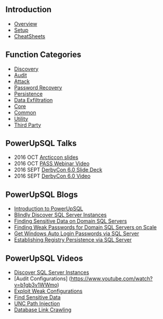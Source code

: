 ## Introduction

* [Overview](https://github.com/NetSPI/PowerUpSQL/wiki/Overview-of-PowerUpSQL)
* [Setup](https://github.com/NetSPI/PowerUpSQL/wiki/Setting-Up-PowerUpSQL)
* [CheatSheets](https://github.com/NetSPI/PowerUpSQL/wiki/PowerUpSQL-CheatSheet)

## Function Categories

* [Discovery](https://github.com/NetSPI/PowerUpSQL/wiki/Discovery-Functions)
* [Audit](https://github.com/NetSPI/PowerUpSQL/wiki/Audit-Functions)
* [Attack](https://github.com/NetSPI/PowerUpSQL/wiki/Primary-Attack-Functions)
* [Password Recovery](https://github.com/NetSPI/PowerUpSQL/wiki/Password-Recovery-Functions)
* [Persistence](https://github.com/NetSPI/PowerUpSQL/wiki/Persistence-Functions)
* [Data Exfiltration](https://github.com/NetSPI/PowerUpSQL/wiki/Data-Exfiltration-Functions)
* [Core](https://github.com/NetSPI/PowerUpSQL/wiki/Core-Functions)
* [Common](https://github.com/NetSPI/PowerUpSQL/wiki/Common-Functions)
* [Utility](https://github.com/NetSPI/PowerUpSQL/wiki/Utility-Functions)
* [Third Party](https://github.com/NetSPI/PowerUpSQL/wiki/Third-Party-Functions)

## PowerUpSQL Talks
* 2016 OCT [Arcticcon slides](http://www.slideshare.net/nullbind/2016-arcticcon-hacking-sql-server-on-scale-with-powershell-v2)
* 2016 OCT [PASS Webinar Video](https://youtu.be/npoORzfP7rw)
* 2016 SEPT [DerbyCon 6.0 Slide Deck](http://www.slideshare.net/nullbind/derbycon2016-hacking-sql-server-on-scale-with-powershell)
* 2016 SEPT [DerbyCon 6.0 Video](https://www.youtube.com/watch?v=xLbPztByc8M)

## PowerUpSQL Blogs

* [Introduction to PowerUpSQL](https://blog.netspi.com/powerupsql-powershell-toolkit-attacking-sql-server/)
* [Blindly Discover SQL Server Instances](https://blog.netspi.com/blindly-discover-sql-server-instances-powerupsql/)
* [Finding Sensitive Data on Domain SQL Servers](https://blog.netspi.com/finding-sensitive-data-domain-sql-servers-using-powerupsql/)
* [Finding Weak Passwords for Domain SQL Servers on Scale](https://blog.netspi.com/identifying-domain-sql-servers-configured-with-weak-passwords-on-scale-using-powerupsql/)
* [Get Windows Auto Login Passwords via SQL Server](https://blog.netspi.com/get-windows-auto-login-passwords-via-sql-server-powerupsql/)
* [Establishing Registry Persistence via SQL Server](https://blog.netspi.com/establishing-registry-persistence-via-sql-server-powerupsql/)

## PowerUpSQL Videos

* [Discover SQL Server Instances](https://www.youtube.com/watch?v=HFYdGgOb32o)
* [Audit Configurations] (https://www.youtube.com/watch?v=b1gb3v1WWmo)
* [Exploit Weak Configurations](https://www.youtube.com/watch?v=gPbxLqSdiuk)
* [Find Sensitive Data](https://www.youtube.com/watch?v=EfQHaYu_OyU)
* [UNC Path Injection](https://www.youtube.com/watch?v=a07OcFkeu8w)
* [Database Link Crawling](https://www.youtube.com/watch?v=7_5E0enLQ9U)

